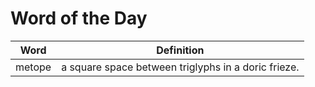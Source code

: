 # Word of the Day

|Word|Definition|
|---|---|
|metope|a square space between triglyphs in a doric frieze.|